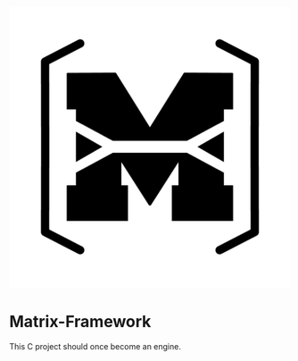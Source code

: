 ![matrix_logo](Resources/matrix_logo_4k.png)

# Matrix-Framework

This C project should once become an engine.
